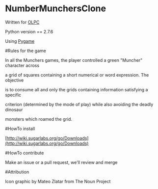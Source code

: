 NumberMunchersClone
====================

Written for [OLPC](http://wiki.sugarlabs.org/go/Welcome_to_the_Sugar_Labs_wiki)

Python version == 2.7.6

Using [Pygame](http://www.pygame.org/wiki/about)

#Rules for the game

In all the Munchers games, the player controlled a green "Muncher" character across 

a grid of squares containing a short numerical or word expression. The objective 

is to consume all and only the grids containing information satisfying a specific

criterion (determined by the mode of play) while also avoiding the deadly dinosaur

monsters which roamed the grid.

#HowTo install

[http://wiki.sugarlabs.org/go/Downloads](http://wiki.sugarlabs.org/go/Downloads)

#HowTo contribute

Make an issue or a pull request, we'll review and merge

#Attribution

Icon graphic by Mateo Zlatar from The Noun Project